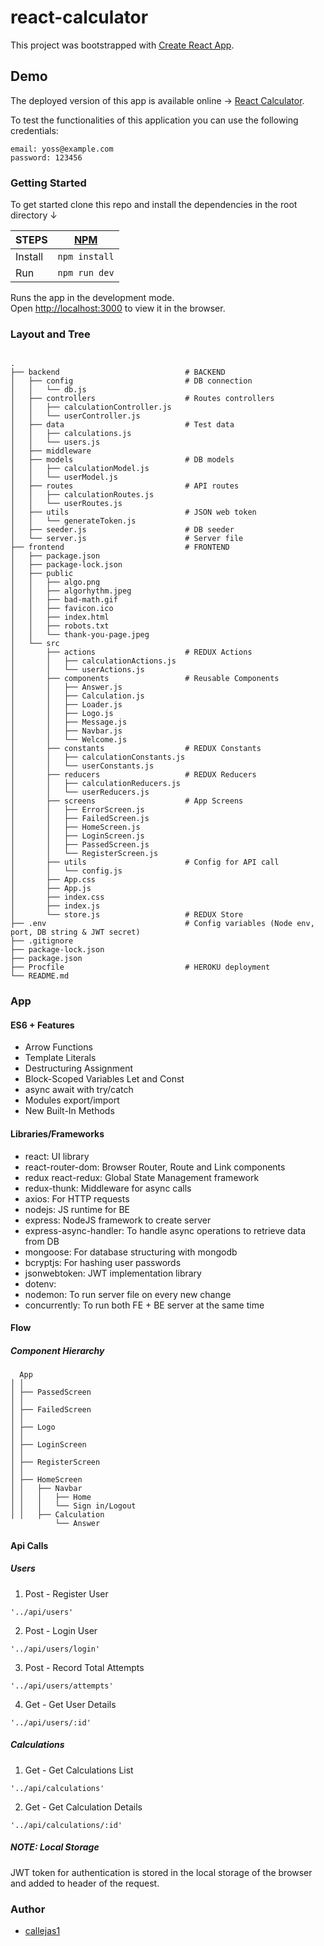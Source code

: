 # react-calculator

This project was bootstrapped with [Create React App](https://github.com/facebook/create-react-app).

## Demo

The deployed version of this app is available online → [React Calculator](https://react-calculator-quiz.herokuapp.com/login).

To test the functionalities of this application you can use the following credentials:

```
email: yoss@example.com
password: 123456
```

### Getting Started

To get started clone this repo and install the dependencies in the root directory ↓

| STEPS   | [NPM](https://www.npmjs.com/)     |
| ------- | --------------------------------- | 
| Install |`npm install`                      |
| Run     |`npm run dev`                      |

Runs the app in the development mode.<br />
Open [http://localhost:3000](http://localhost:3000) to view it in the browser.

### Layout and Tree

```

.
├── backend                            # BACKEND
│   ├── config                         # DB connection
│   │   └── db.js   
│   ├── controllers                    # Routes controllers
│   │   ├── calculationController.js
│   │   └── userController.js
│   ├── data                           # Test data
│   │   ├── calculations.js
│   │   └── users.js
│   ├── middleware
│   ├── models                         # DB models
│   │   ├── calculationModel.js
│   │   └── userModel.js
│   ├── routes                         # API routes
│   │   ├── calculationRoutes.js
│   │   └── userRoutes.js
│   ├── utils                          # JSON web token
│   │   └── generateToken.js
│   ├── seeder.js                      # DB seeder
│   └── server.js                      # Server file
├── frontend                           # FRONTEND
│   ├── package.json
│   ├── package-lock.json
│   ├── public
│   │   ├── algo.png
│   │   ├── algorhythm.jpeg
│   │   ├── bad-math.gif
│   │   ├── favicon.ico
│   │   ├── index.html
│   │   ├── robots.txt
│   │   └── thank-you-page.jpeg
│   └── src
│       ├── actions                    # REDUX Actions                       
│       │   ├── calculationActions.js
│       │   └── userActions.js
│       ├── components                 # Reusable Components
│       │   ├── Answer.js
│       │   ├── Calculation.js
│       │   ├── Loader.js
│       │   ├── Logo.js
│       │   ├── Message.js
│       │   ├── Navbar.js
│       │   └── Welcome.js
│       ├── constants                  # REDUX Constants                       
│       │   ├── calculationConstants.js
│       │   └── userConstants.js
│       ├── reducers                   # REDUX Reducers                       
│       │   ├── calculationReducers.js
│       │   └── userReducers.js
│       ├── screens                    # App Screens
│       │   ├── ErrorScreen.js
│       │   ├── FailedScreen.js
│       │   ├── HomeScreen.js
│       │   ├── LoginScreen.js
│       │   ├── PassedScreen.js
│       │   └── RegisterScreen.js
│       ├── utils                      # Config for API call 
│       │   └── config.js
│       ├── App.css
│       ├── App.js
│       ├── index.css
│       ├── index.js                       
│       └── store.js                   # REDUX Store
├── .env                               # Config variables (Node env, port, DB string & JWT secret)
├── .gitignore
├── package-lock.json
├── package.json
├── Procfile                           # HEROKU deployment
└── README.md

```
### App

#### ES6 + Features

- Arrow Functions
- Template Literals
- Destructuring Assignment
- Block-Scoped Variables Let and Const
- async await with try/catch
- Modules export/import
- New Built-In Methods

#### Libraries/Frameworks

- react: UI library
- react-router-dom: Browser Router, Route and Link components
- redux react-redux: Global State Management framework
- redux-thunk: Middleware for async calls
- axios: For HTTP requests
- nodejs: JS runtime for BE
- express: NodeJS framework to create server
- express-async-handler: To handle async operations to retrieve data from DB
- mongoose: For database structuring with mongodb
- bcryptjs: For hashing user passwords
- jsonwebtoken: JWT implementation library
- dotenv: 
- nodemon: To run server file on every new change
- concurrently: To run both FE + BE server at the same time

#### Flow

##### Component Hierarchy

```
  App
│ │
│ ├── PassedScreen
│ │
│ ├── FailedScreen
│ │
│ ├── Logo
│ │
│ ├── LoginScreen
│ │
│ ├── RegisterScreen
│ │
│ ├── HomeScreen
│ │   ├── Navbar
│ │   │   ├── Home
│ │   │   └── Sign in/Logout
│ │   ├── Calculation
          └── Answer
```

#### Api Calls

##### Users

1. Post - Register User

```
'../api/users'

```

2. Post - Login User

```
'../api/users/login'

```

3. Post - Record Total Attempts

```
'../api/users/attempts'

```

4. Get - Get User Details

```
'../api/users/:id'

```


##### Calculations

1. Get - Get Calculations List

```
'../api/calculations'

```

2. Get - Get Calculation Details

```
'../api/calculations/:id'

```

##### NOTE: Local Storage

JWT token for authentication is stored in the local storage of the browser and added to header of the request.

### Author

- [callejas1](https://github.com/callejas1)
